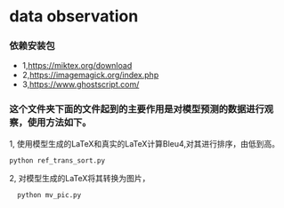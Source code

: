 # data observation

### 依赖安装包
- 1,https://miktex.org/download
- 2,https://imagemagick.org/index.php
- 3,https://www.ghostscript.com/

### 这个文件夹下面的文件起到的主要作用是对模型预测的数据进行观察，使用方法如下。
 1, 使用模型生成的LaTeX和真实的LaTeX计算Bleu4,对其进行排序，由低到高。
   ```
   python ref_trans_sort.py
   ```
 2, 对模型生成的LaTeX将其转换为图片，
  ```
    python mv_pic.py
  ```

